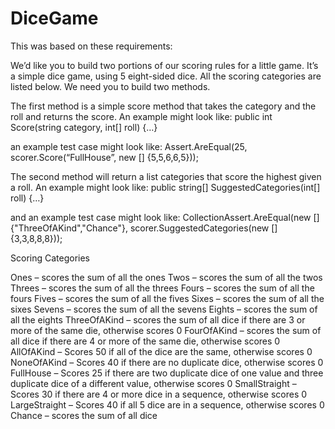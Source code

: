 # DiceGame

This was based on these requirements:

We’d like you to build two portions of our scoring rules for a little game. It’s a simple dice game, using 5 eight-sided dice. All the scoring categories are listed below. We need you to build two methods.

The first method is a simple score method that takes the category and the roll and returns the score. An example might look like:
public int Score(string category, int[] roll) {…}

an example test case might look like:
Assert.AreEqual(25, scorer.Score(“FullHouse”, new [] {5,5,6,6,5}));

The second method will return a list categories that score the highest given a roll. An example might look like:
public string[] SuggestedCategories(int[] roll) {…}

and an example test case might look like:
CollectionAssert.AreEqual(new []{"ThreeOfAKind","Chance"}, scorer.SuggestedCategories(new []{3,3,8,8,8}));

Scoring Categories

Ones – scores the sum of all the ones
Twos – scores the sum of all the twos
Threes – scores the sum of all the threes
Fours – scores the sum of all the fours
Fives – scores the sum of all the fives
Sixes – scores the sum of all the sixes
Sevens – scores the sum of all the sevens
Eights – scores the sum of all the eights
ThreeOfAKind – scores the sum of all dice if there are 3 or more of the same die, otherwise scores 0
FourOfAKind – scores the sum of all dice if there are 4 or more of the same die, otherwise scores 0
AllOfAKind – Scores 50 if all of the dice are the same, otherwise scores 0
NoneOfAKind – Scores 40 if there are no duplicate dice, otherwise scores 0
FullHouse – Scores 25 if there are two duplicate dice of one value and three duplicate dice of a different value, otherwise scores 0
SmallStraight – Scores 30 if there are 4 or more dice in a sequence, otherwise scores 0
LargeStraight – Scores 40 if all 5 dice are in a sequence, otherwise scores 0
Chance – scores the sum of all dice
